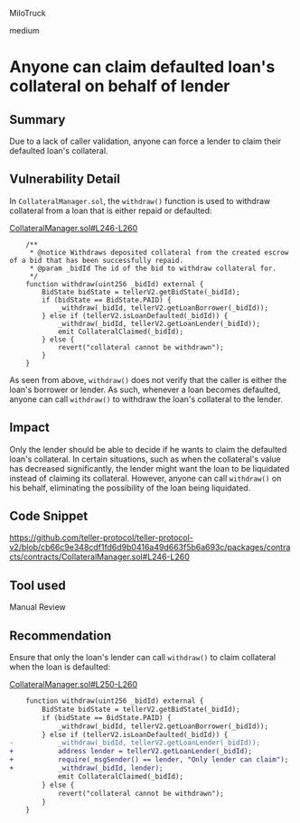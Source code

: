 MiloTruck

medium

# Anyone can claim defaulted loan's collateral on behalf of lender

## Summary

 Due to a lack of caller validation, anyone can force a lender to claim their defaulted loan's collateral.

## Vulnerability Detail

In `CollateralManager.sol`, the `withdraw()` function is used to withdraw collateral from a loan that is either repaid or defaulted:

[CollateralManager.sol#L246-L260](https://github.com/teller-protocol/teller-protocol-v2/blob/cb66c9e348cdf1fd6d9b0416a49d663f5b6a693c/packages/contracts/contracts/CollateralManager.sol#L246-L260)

```solidity
    /**
     * @notice Withdraws deposited collateral from the created escrow of a bid that has been successfully repaid.
     * @param _bidId The id of the bid to withdraw collateral for.
     */
    function withdraw(uint256 _bidId) external {
        BidState bidState = tellerV2.getBidState(_bidId);
        if (bidState == BidState.PAID) {
            _withdraw(_bidId, tellerV2.getLoanBorrower(_bidId));
        } else if (tellerV2.isLoanDefaulted(_bidId)) {
            _withdraw(_bidId, tellerV2.getLoanLender(_bidId));
            emit CollateralClaimed(_bidId);
        } else {
            revert("collateral cannot be withdrawn");
        }
    }
```

As seen from above, `withdraw()` does not verify that the caller is either the loan's borrower or lender. As such, whenever a loan becomes defaulted, anyone can call `withdraw()` to withdraw the loan's collateral to the lender. 

## Impact

Only the lender should be able to decide if he wants to claim the defaulted loan's collateral. In certain situations, such as when the collateral's value has decreased significantly, the lender might want the loan to be liquidated instead of claiming its collateral. However, anyone can call `withdraw()` on his behalf, eliminating the possibility of the loan being liquidated.

## Code Snippet

https://github.com/teller-protocol/teller-protocol-v2/blob/cb66c9e348cdf1fd6d9b0416a49d663f5b6a693c/packages/contracts/contracts/CollateralManager.sol#L246-L260

## Tool used

Manual Review

## Recommendation

Ensure that only the loan's lender can call `withdraw()` to claim collateral when the loan is defaulted:

[CollateralManager.sol#L250-L260](https://github.com/teller-protocol/teller-protocol-v2/blob/cb66c9e348cdf1fd6d9b0416a49d663f5b6a693c/packages/contracts/contracts/CollateralManager.sol#L250-L260)

```diff
    function withdraw(uint256 _bidId) external {
        BidState bidState = tellerV2.getBidState(_bidId);
        if (bidState == BidState.PAID) {
            _withdraw(_bidId, tellerV2.getLoanBorrower(_bidId));
        } else if (tellerV2.isLoanDefaulted(_bidId)) {
-           _withdraw(_bidId, tellerV2.getLoanLender(_bidId));
+           address lender = tellerV2.getLoanLender(_bidId);
+           require(_msgSender() == lender, "Only lender can claim");
+           _withdraw(_bidId, lender);
            emit CollateralClaimed(_bidId);
        } else {
            revert("collateral cannot be withdrawn");
        }
    }
```
